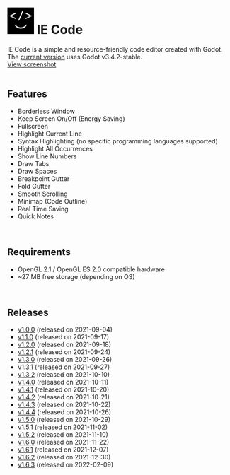 # <img src="https://github.com/Ihsan-Entertainment/IE-Code/blob/main/IE%20Code/Logo/icon.png" title="Logo" alt="Logo" height="60"> IE Code
IE Code is a simple and resource-friendly code editor created with Godot. The <a href="https://github.com/Ihsan-Entertainment/IE-Code/releases/latest">current version</a> uses Godot v3.4.2-stable.<br />
 <a href="https://raw.githubusercontent.com/Ihsan-Entertainment/IE-Code/main/IE%20Code/Screenshots/editor.png">View screenshot</a><br />
<br />

## Features
* Borderless Window
* Keep Screen On/Off (Energy Saving)
* Fullscreen
* Highlight Current Line
* Syntax Highlighting (no specific programming languages supported)
* Highlight All Occurrences
* Show Line Numbers
* Draw Tabs
* Draw Spaces
* Breakpoint Gutter
* Fold Gutter
* Smooth Scrolling
* Minimap (Code Outline)
* Real Time Saving
* Quick Notes
<br />

## Requirements
* OpenGL 2.1 / OpenGL ES 2.0 compatible hardware
* ~27 MB free storage (depending on OS)
<br />

## Releases
* <a href="https://github.com/Ihsan-Entertainment/IE-Code/releases/tag/v1.0">v1.0.0</a> (released on 2021-09-04)
* <a href="https://github.com/Ihsan-Entertainment/IE-Code/releases/tag/v1.1">v1.1.0</a> (released on 2021-09-17)
* <a href="https://github.com/Ihsan-Entertainment/IE-Code/releases/tag/v1.2">v1.2.0</a> (released on 2021-09-18)
* <a href="https://github.com/Ihsan-Entertainment/IE-Code/releases/tag/v1.2.1">v1.2.1</a> (released on 2021-09-24)
* <a href="https://github.com/Ihsan-Entertainment/IE-Code/releases/tag/v1.3">v1.3.0</a> (released on 2021-09-26)
* <a href="https://github.com/Ihsan-Entertainment/IE-Code/releases/tag/v1.3.1">v1.3.1</a> (released on 2021-09-27)
* <a href="https://github.com/Ihsan-Entertainment/IE-Code/releases/tag/v1.3.2">v1.3.2</a> (released on 2021-10-10)
* <a href="https://github.com/Ihsan-Entertainment/IE-Code/releases/tag/v1.4">v1.4.0</a> (released on 2021-10-11)
* <a href="https://github.com/Ihsan-Entertainment/IE-Code/releases/tag/v1.4.1">v1.4.1</a> (released on 2021-10-20)
* <a href="https://github.com/Ihsan-Entertainment/IE-Code/releases/tag/v1.4.2">v1.4.2</a> (released on 2021-10-21)
* <a href="https://github.com/Ihsan-Entertainment/IE-Code/releases/tag/v1.4.3">v1.4.3</a> (released on 2021-10-22)
* <a href="https://github.com/Ihsan-Entertainment/IE-Code/releases/tag/v1.4.4">v1.4.4</a> (released on 2021-10-26)
* <a href="https://github.com/Ihsan-Entertainment/IE-Code/releases/tag/v1.5">v1.5.0</a> (released on 2021-10-29)
* <a href="https://github.com/Ihsan-Entertainment/IE-Code/releases/tag/v1.5.1">v1.5.1</a> (released on 2021-11-02)
* <a href="https://github.com/Ihsan-Entertainment/IE-Code/releases/tag/v1.5.2">v1.5.2</a> (released on 2021-11-10)
* <a href="https://github.com/Ihsan-Entertainment/IE-Code/releases/tag/v1.6">v1.6.0</a> (released on 2021-11-22)
* <a href="https://github.com/Ihsan-Entertainment/IE-Code/releases/tag/v1.6.1">v1.6.1</a> (released on 2021-12-07)
* <a href="https://github.com/Ihsan-Entertainment/IE-Code/releases/tag/v1.6.2">v1.6.2</a> (released on 2021-12-30)
* <a href="https://github.com/Ihsan-Entertainment/IE-Code/releases/tag/v1.6.3">v1.6.3</a> (released on 2022-02-09)
